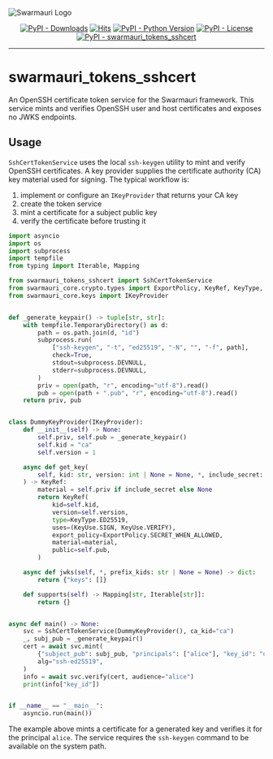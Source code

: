 ![Swarmauri Logo](https://res.cloudinary.com/dbjmpekvl/image/upload/v1730099724/Swarmauri-logo-lockup-2048x757_hww01w.png)

<p align="center">
    <a href="https://pypi.org/project/swarmauri_tokens_sshcert/">
        <img src="https://img.shields.io/pypi/dm/swarmauri_tokens_sshcert" alt="PyPI - Downloads"/></a>
    <a href="https://hits.sh/github.com/swarmauri/swarmauri-sdk/tree/master/pkgs/standards/swarmauri_tokens_sshcert/">
        <img alt="Hits" src="https://hits.sh/github.com/swarmauri/swarmauri-sdk/tree/master/pkgs/standards/swarmauri_tokens_sshcert.svg"/></a>
    <a href="https://pypi.org/project/swarmauri_tokens_sshcert/">
        <img src="https://img.shields.io/pypi/pyversions/swarmauri_tokens_sshcert" alt="PyPI - Python Version"/></a>
    <a href="https://pypi.org/project/swarmauri_tokens_sshcert/">
        <img src="https://img.shields.io/pypi/l/swarmauri_tokens_sshcert" alt="PyPI - License"/></a>
    <a href="https://pypi.org/project/swarmauri_tokens_sshcert/">
        <img src="https://img.shields.io/pypi/v/swarmauri_tokens_sshcert?label=swarmauri_tokens_sshcert&color=green" alt="PyPI - swarmauri_tokens_sshcert"/></a>

</p>

---

# swarmauri_tokens_sshcert

An OpenSSH certificate token service for the Swarmauri framework. This service
mints and verifies OpenSSH user and host certificates and exposes no JWKS
endpoints.

## Usage

`SshCertTokenService` uses the local `ssh-keygen` utility to mint and verify
OpenSSH certificates. A key provider supplies the certificate authority (CA)
key material used for signing. The typical workflow is:

1. implement or configure an `IKeyProvider` that returns your CA key
2. create the token service
3. mint a certificate for a subject public key
4. verify the certificate before trusting it

```python
import asyncio
import os
import subprocess
import tempfile
from typing import Iterable, Mapping

from swarmauri_tokens_sshcert import SshCertTokenService
from swarmauri_core.crypto.types import ExportPolicy, KeyRef, KeyType, KeyUse
from swarmauri_core.keys import IKeyProvider


def _generate_keypair() -> tuple[str, str]:
    with tempfile.TemporaryDirectory() as d:
        path = os.path.join(d, "id")
        subprocess.run(
            ["ssh-keygen", "-t", "ed25519", "-N", "", "-f", path],
            check=True,
            stdout=subprocess.DEVNULL,
            stderr=subprocess.DEVNULL,
        )
        priv = open(path, "r", encoding="utf-8").read()
        pub = open(path + ".pub", "r", encoding="utf-8").read()
    return priv, pub


class DummyKeyProvider(IKeyProvider):
    def __init__(self) -> None:
        self.priv, self.pub = _generate_keypair()
        self.kid = "ca"
        self.version = 1

    async def get_key(
        self, kid: str, version: int | None = None, *, include_secret: bool = False
    ) -> KeyRef:
        material = self.priv if include_secret else None
        return KeyRef(
            kid=self.kid,
            version=self.version,
            type=KeyType.ED25519,
            uses=(KeyUse.SIGN, KeyUse.VERIFY),
            export_policy=ExportPolicy.SECRET_WHEN_ALLOWED,
            material=material,
            public=self.pub,
        )

    async def jwks(self, *, prefix_kids: str | None = None) -> dict:
        return {"keys": []}

    def supports(self) -> Mapping[str, Iterable[str]]:
        return {}


async def main() -> None:
    svc = SshCertTokenService(DummyKeyProvider(), ca_kid="ca")
    _, subj_pub = _generate_keypair()
    cert = await svc.mint(
        {"subject_pub": subj_pub, "principals": ["alice"], "key_id": "demo"},
        alg="ssh-ed25519",
    )
    info = await svc.verify(cert, audience="alice")
    print(info["key_id"])


if __name__ == "__main__":
    asyncio.run(main())
```

The example above mints a certificate for a generated key and verifies it for
the principal `alice`. The service requires the `ssh-keygen` command to be
available on the system path.
